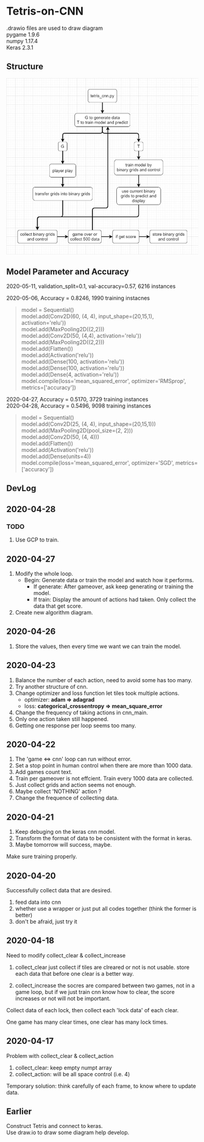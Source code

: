 # Tetris-on-CNN

.drawio files are used to draw diagram  
pygame 1.9.6  
numpy 1.17.4  
Keras 2.3.1  

## Structure

![structure](cnn_tetris_algorithm.jpg)

## Model Parameter and Accuracy
2020-05-11, validation_split=0.1, val-accuracy=0.57, 6216 instances  

2020-05-06, Accuracy = 0.8246, 1990 training instacnes
>model = Sequential()  
>model.add(Conv2D(60, (4, 4), input_shape=(20,15,1), activation='relu'))  
>model.add(MaxPooling2D((2,2)))  
>model.add(Conv2D(50, (4,4), activation='relu'))  
>model.add(MaxPooling2D((2,2)))  
>model.add(Flatten())  
>model.add(Activation('relu'))  
>model.add(Dense(100, activation='relu'))  
>model.add(Dense(100, activation='relu'))  
>model.add(Dense(4, activation='relu'))  
>model.compile(loss='mean_squared_error', optimizer='RMSprop', metrics=['accuracy'])  

2020-04-27, Accuracy = 0.5170, 3729 training instances  
2020-04-28, Accuracy = 0.5496, 9098 training instances  
>model = Sequential()  
>model.add(Conv2D(25, (4, 4), input_shape=(20,15,1)))  
>model.add(MaxPooling2D(pool_size=(2, 2)))  
>model.add(Conv2D(50, (4, 4)))  
>model.add(Flatten())  
>model.add(Activation('relu'))  
>model.add(Dense(units=4))  
>model.compile(loss='mean_squared_error', optimizer='SGD', metrics=['accuracy'])

## DevLog

## 2020-04-28

### TODO

1. Use GCP to train.

## 2020-04-27

1. Modify the whole loop.
    * Begin: Generate data or train the model and watch how it performs.  
        * If generate: After gameover, ask keep generating or training the model.
        * If train: Display the amount of actions had taken. Only collect the data that get score.
2. Create new algorithm diagram.

## 2020-04-26

1. Store the values, then every time we want we can train the model.  

## 2020-04-23

1. Balance the number of each action, need to avoid some has too many.
2. Try another structure of cnn.
3. Change optimizer and loss function let tiles took multiple actions.  
    * optimizer: __adam &rArr; adagrad__  
    * loss: __categorical_crossentropy &rArr; mean_square_error__  
4. Change the frequency of taking actions in cnn_main.
5. Only one action taken still happened.
6. Getting one response per loop seems too many.

## 2020-04-22

1. The 'game &hArr; cnn' loop can run without error.
2. Set a stop point in human control when there are more than 1000 data.
3. Add games count text.
4. Train per gameover is not effcient. Train every 1000 data are collected.
5. Just collect grids and action seems not enough.
6. Maybe collect 'NOTHING' action ?
7. Change the frequence of collecting data.

## 2020-04-21

1. Keep debuging on the keras cnn model.
2. Transform the format of data to be consistent with the format in keras.
3. Maybe tomorrow will success, maybe.

Make sure training properly.

## 2020-04-20

Successfully collect data that are desired.

1. feed data into cnn
2. whether use a wrapper or just put all codes together (think the former is better)
3. don't be afraid, just try it

## 2020-04-18

Need to modify collect_clear & collect_increase

1. collect_clear
just collect if tiles are clreared or not is not usable.
store each data that before one clear is a better way.

2. collect_increase
the socres are compared between two games, not in a game loop,
but if we just train cnn know how to clear,
the score increases or not will not be important.

Collect data of each lock, then collect each 'lock data' of each clear.

One game has many clear times, one clear has many lock times.

## 2020-04-17

Problem with collect_clear & collect_action

1. collect_clear: keep empty numpt array
2. collect_action: will be all space control (i.e. 4)

Temporary solution: think carefully of each frame, to know where to update data.

## Earlier

Construct Tetris and connect to keras.  
Use draw.io to draw some diagram help develop.
